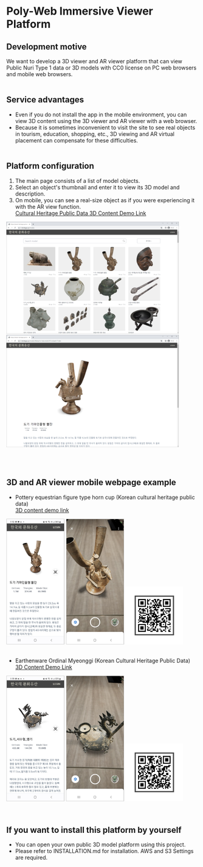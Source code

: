 # Poly-Web Immersive Viewer Platform

## Development motive
We want to develop a 3D viewer and AR viewer platform that can view Public Nuri Type 1 data or 3D models with CC0 license on PC web browsers and mobile web browsers.
<br><br>

## Service advantages
- Even if you do not install the app in the mobile environment, you can view 3D content using the 3D viewer and AR viewer with a web browser.
- Because it is sometimes inconvenient to visit the site to see real objects in tourism, education, shopping, etc., 3D viewing and AR virtual placement can compensate for these difficulties.
<br><br>

## Platform configuration 
1. The main page consists of a list of model objects.
2. Select an object's thumbnail and enter it to view its 3D model and description.
3. On mobile, you can see a real-size object as if you were experiencing it with the AR view function.<br>
[Cultural Heritage Public Data 3D Content Demo Link](https://www.k-heritage.xyz/models)
<p align="left"><img src="./imgs/demo_mainpage.jpg" width="90%">
<img src="./imgs/demo_viewerpage.jpg" width="90%">

</p>
<br>
<br>

## 3D and AR viewer mobile webpage example
- Pottery equestrian figure type horn cup (Korean cultural heritage public data) <br>
[3D content demo link](https://www.k-heritage.xyz/models/8662da3f-333f-4646-a67f-a604c28b8d52)   

<p align="left">
<!-- <img src="./imgs/demo0_mainpage.jpg" width="30%" style="border: 1px solid lightgray;"> -->
<img src="./imgs/demo1_3d_view0.jpg" width="30%" style="border: 1px solid  lightgray;">
<img src="./imgs/demo1_ar_view0.jpg" width="30%" style="border: 1px solid  lightgray;">
<img src="./imgs/demo1_QRCodeImg.jpg" width="30%">
<br>
<br>

- Earthenware Ordinal Myeonggi (Korean Cultural Heritage Public Data) <br> 
[3D Content Demo Link](https://www.k-heritage.xyz/models/9c2c3e89-53d6-453b-a5f3-fa164f2d5609) 
 
<p align="left">
<!-- <img src="./imgs/demo0_mainpage.jpg" width="30%" style="border: 1px solid  lightgray;"> -->
<img src="./imgs/demo2_3d_view0.jpg" width="30%" style="border: 1px solid  lightgray;">
<img src="./imgs/demo2_ar_view0.jpg" width="30%" style="border: 1px solid  lightgray;">
<img src="./imgs/demo2_QRCodeImg.jpg" width="30%">
</p>
<br>


## If you want to install this platform by yourself 
* You can open your own public 3D model platform using this project.
* Please refer to INSTALLATION.md for installation. AWS and S3 Settings are required.
